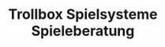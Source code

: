 ---
title: "Trollbox Spielsysteme Spieleberatung"
url: /petersberg/trollbox-spielsysteme-spieleberatung/
shop: Spielzeug
---